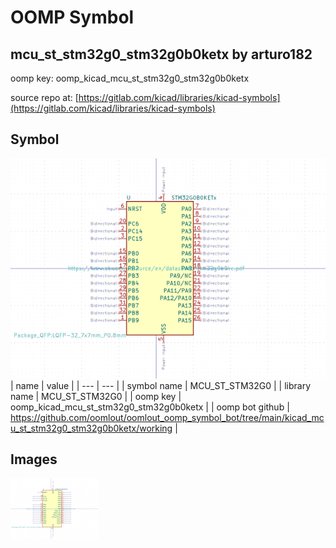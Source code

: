# OOMP Symbol  
## mcu_st_stm32g0_stm32g0b0ketx  by arturo182  
  
oomp key: oomp_kicad_mcu_st_stm32g0_stm32g0b0ketx  
  
source repo at: [https://gitlab.com/kicad/libraries/kicad-symbols](https://gitlab.com/kicad/libraries/kicad-symbols)  
## Symbol  
  
[![working.png](working_600.png)](working.png)  
| name | value | 
| --- | --- | 
| symbol name | MCU_ST_STM32G0 | 
| library name | MCU_ST_STM32G0 | 
| oomp key | oomp_kicad_mcu_st_stm32g0_stm32g0b0ketx | 
| oomp bot github | https://github.com/oomlout/oomlout_oomp_symbol_bot/tree/main/kicad_mcu_st_stm32g0_stm32g0b0ketx/working | 
## Images  
  
[![working.png](working_140.png)](working.png)  
